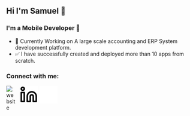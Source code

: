 ## Hi I'm Samuel 👋

### I'm a Mobile Developer 📲

- 🏹 Currently Working on A large scale accounting and ERP System development platform.
- ✅ I have successfully created and deployed more than 10 apps from scratch.

### Connect with me:

[<img align="left" alt="website" width="26px" src="https://w7.pngwing.com/pngs/40/53/png-transparent-computer-icons-globe-globe-miscellaneous-emblem-trademark.png" style="padding-right:10px;" />][Portfolio]


[![website](./img/linkedin-light.svg)](https://www.linkedin.com/in/samuel-anis-318941318#gh-light-mode-only)
[![website](./img/linkedin-dark.svg)](https://www.linkedin.com/in/samuel-anis-318941318#gh-dark-mode-only)
&nbsp;&nbsp;




[linkedin]: www.linkedin.com/in/samuel-anis-318941318
[Portfolio]:https://samuelanis.framer.website/
